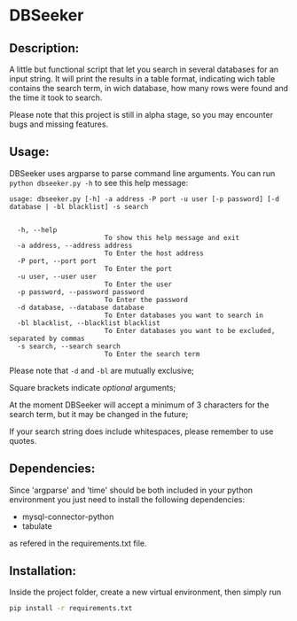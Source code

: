 # DBSeeker

## Description:

A little but functional script that let you search in several databases for an input string.
It will print the results in a table format, indicating wich table contains the search term, in wich database, how many rows were found and the time it took to search.

Please note that this project is still in alpha stage, so you may encounter bugs and missing features.
## Usage: 

DBSeeker uses argparse to parse  command line arguments.
You can run `python dbseeker.py -h` to see this help message:

```
usage: dbseeker.py [-h] -a address -P port -u user [-p password] [-d database | -bl blacklist] -s search


  -h, --help            
                        To show this help message and exit
  -a address, --address address
                        To Enter the host address
  -P port, --port port  
                        To Enter the port
  -u user, --user user  
                        To Enter the user
  -p password, --password password
                        To Enter the password
  -d database, --database database
                        To Enter databases you want to search in
  -bl blacklist, --blacklist blacklist
                        To Enter databases you want to be excluded, separated by commas
  -s search, --search search
                        To Enter the search term
```
Please note that `-d` and `-bl` are mutually exclusive;

Square brackets indicate _optional_ arguments;

At the moment DBSeeker will accept a minimum of 3 characters for the search term, but it may be changed in the future;

If your search string does include whitespaces, please remember to use quotes.

## Dependencies: ##

Since 'argparse' and 'time' should be both included in your python environment you just need to install the following dependencies:

- mysql-connector-python
- tabulate

as refered in the requirements.txt file.

## Installation:

Inside the project folder, create a new virtual environment, then simply run
```bash
pip install -r requirements.txt
```
